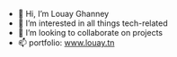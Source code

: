 - 👋 Hi, I’m Louay Ghanney
- 👀 I’m interested in all things tech-related
- 💞️ I’m looking to collaborate on projects
- 📫 portfolio: www.louay.tn

<!---
Stem-LG/Stem-LG is a ✨ special ✨ repository because its `README.md` (this file) appears on your GitHub profile.
You can click the Preview link to take a look at your changes.
--->
